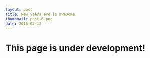 ```yaml
---
layout: post
title: New years eve is awesome
thumbnail: post-6.png
date: 2015-02-12
---
```


# This page is under development!
